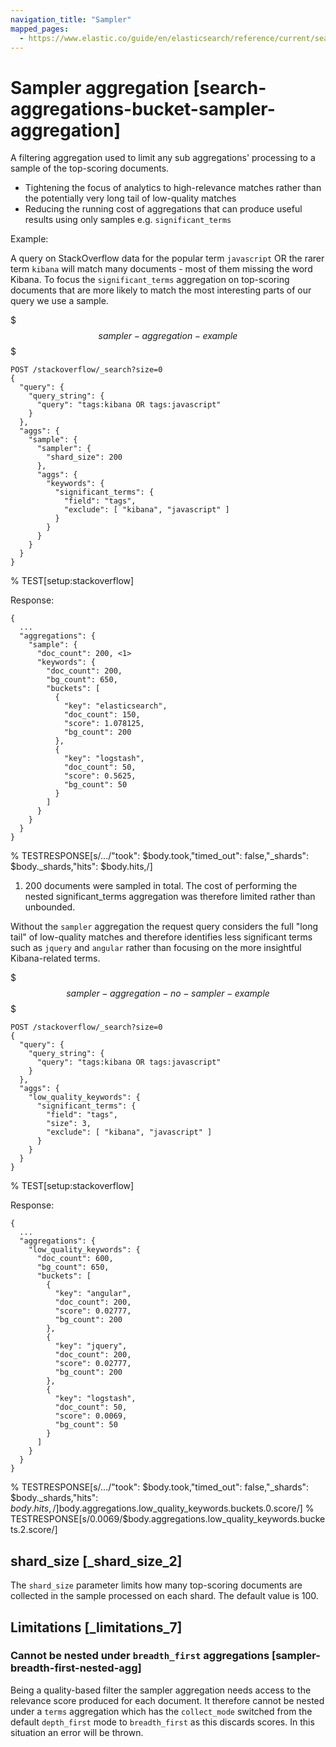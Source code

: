 ```yaml
---
navigation_title: "Sampler"
mapped_pages:
  - https://www.elastic.co/guide/en/elasticsearch/reference/current/search-aggregations-bucket-sampler-aggregation.html
---
```


# Sampler aggregation [search-aggregations-bucket-sampler-aggregation]


A filtering aggregation used to limit any sub aggregations' processing to a sample of the top-scoring documents.

* Tightening the focus of analytics to high-relevance matches rather than the potentially very long tail of low-quality matches
* Reducing the running cost of aggregations that can produce useful results using only samples e.g. `significant_terms`

Example:

A query on StackOverflow data for the popular term `javascript` OR the rarer term `kibana` will match many documents - most of them missing the word Kibana. To focus the `significant_terms` aggregation on top-scoring documents that are more likely to match the most interesting parts of our query we use a sample.

$$$sampler-aggregation-example$$$

```console
POST /stackoverflow/_search?size=0
{
  "query": {
    "query_string": {
      "query": "tags:kibana OR tags:javascript"
    }
  },
  "aggs": {
    "sample": {
      "sampler": {
        "shard_size": 200
      },
      "aggs": {
        "keywords": {
          "significant_terms": {
            "field": "tags",
            "exclude": [ "kibana", "javascript" ]
          }
        }
      }
    }
  }
}
```
%  TEST[setup:stackoverflow]

Response:

```console-result
{
  ...
  "aggregations": {
    "sample": {
      "doc_count": 200, <1>
      "keywords": {
        "doc_count": 200,
        "bg_count": 650,
        "buckets": [
          {
            "key": "elasticsearch",
            "doc_count": 150,
            "score": 1.078125,
            "bg_count": 200
          },
          {
            "key": "logstash",
            "doc_count": 50,
            "score": 0.5625,
            "bg_count": 50
          }
        ]
      }
    }
  }
}
```
%  TESTRESPONSE[s/.../"took": $body.took,"timed_out": false,"_shards": $body._shards,"hits": $body.hits,/]

1. 200 documents were sampled in total. The cost of performing the nested significant_terms aggregation was therefore limited rather than unbounded.


Without the `sampler` aggregation the request query considers the full "long tail" of low-quality matches and therefore identifies less significant terms such as `jquery` and `angular` rather than focusing on the more insightful Kibana-related terms.

$$$sampler-aggregation-no-sampler-example$$$

```console
POST /stackoverflow/_search?size=0
{
  "query": {
    "query_string": {
      "query": "tags:kibana OR tags:javascript"
    }
  },
  "aggs": {
    "low_quality_keywords": {
      "significant_terms": {
        "field": "tags",
        "size": 3,
        "exclude": [ "kibana", "javascript" ]
      }
    }
  }
}
```
%  TEST[setup:stackoverflow]

Response:

```console-result
{
  ...
  "aggregations": {
    "low_quality_keywords": {
      "doc_count": 600,
      "bg_count": 650,
      "buckets": [
        {
          "key": "angular",
          "doc_count": 200,
          "score": 0.02777,
          "bg_count": 200
        },
        {
          "key": "jquery",
          "doc_count": 200,
          "score": 0.02777,
          "bg_count": 200
        },
        {
          "key": "logstash",
          "doc_count": 50,
          "score": 0.0069,
          "bg_count": 50
        }
      ]
    }
  }
}
```
%  TESTRESPONSE[s/.../"took": $body.took,"timed_out": false,"_shards": $body._shards,"hits": $body.hits,/]
%  TESTRESPONSE[s/0.02777/$body.aggregations.low_quality_keywords.buckets.0.score/]
%  TESTRESPONSE[s/0.0069/$body.aggregations.low_quality_keywords.buckets.2.score/]

## shard_size [_shard_size_2]

The `shard_size` parameter limits how many top-scoring documents are collected in the sample processed on each shard. The default value is 100.


## Limitations [_limitations_7]

### Cannot be nested under `breadth_first` aggregations [sampler-breadth-first-nested-agg]

Being a quality-based filter the sampler aggregation needs access to the relevance score produced for each document. It therefore cannot be nested under a `terms` aggregation which has the `collect_mode` switched from the default `depth_first` mode to `breadth_first` as this discards scores. In this situation an error will be thrown.



